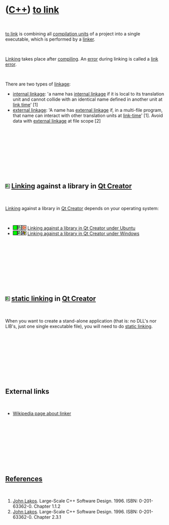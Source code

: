 



 

 

 

 

 

([C++](Cpp.md)) [to link](CppLink.md)
=======================================

 

[to link](CppLink.md) is combining all [compilation units](CppUnit.md)
of a project into a single executable, which is performed by a
[linker](CppLinker.md).

 

[Linking](CppLink.md) takes place after [compiling](CppCompile.md). An
[error](CppError.md) during linking is called a [link
error](CppLinkError.md).

 

There are two types of [linkage](CppLink.md):

-   [internal linkage](CppInternalLinkage.md): 'a name has [internal
    linkage](CppInternalLinkage.md) if it is local to its translation
    unit and cannot collide with an identical name defined in another
    unit at [link time](CppLinkTime.md)' \[1\]
-   [external linkage](CppExternalLinkage.md): 'A name has [external
    linkage](CppExternalLinkage.md) if, in a multi-file program, that
    name can interact with other translation units at
    [link-time](CppLinkTime.md)' \[1\]. Avoid data with [external
    linkage](CppExternalLinkage.md) at file scope \[2\]

 

 

 

 

 

![Qt Creator](PicQtCreator.png) [Linking](CppLinker.md) against a library in [Qt Creator](CppQtCreator.md)
------------------------------------------------------------------------------------------------------------

 

[Linking](CppLink.md) against a library in [Qt
Creator](CppQtCreator.md) depends on your operating system:

 

-   ![OKAY](PicGreen.png)![Qt
    Creator](PicQtCreator.png)![Ubuntu](PicUbuntu.png) [Linking against
    a library in Qt Creator under Ubuntu](CppQtCreatorLinkingUbuntu.md)
-   ![OKAY](PicGreen.png)![Qt
    Creator](PicQtCreator.png)![Windows](PicWindows.png) [Linking
    against a library in Qt Creator under
    Windows](CppQtCreatorLinkingWindows.md)

 

 

 

 

 

![Qt Creator](PicQtCreator.png) [static linking](CppQtCreatorLinkStatic.md) in [Qt Creator](CppQtCreator.md)
--------------------------------------------------------------------------------------------------------------

 

When you want to create a stand-alone application (that is: no DLL's nor
LIB's, just one single executable file), you will need to do [static
linking](CppQtCreatorLinkStatic.md).

 

 

 

 

 

External links
--------------

 

-   [Wikipedia page about
    linker](http://en.wikipedia.org/wiki/Linker_%28computing%29)

 

 

 

 

 

[References](CppReferences.md)
-------------------------------

 

1.  [John Lakos](CppJohnLakos.md). Large-Scale C++ Software Design.
    1996. ISBN: 0-201-63362-0. Chapter 1.1.2
2.  [John Lakos](CppJohnLakos.md). Large-Scale C++ Software Design.
    1996. ISBN: 0-201-63362-0. Chapter 2.3.1

 

 

 

 

 





 



